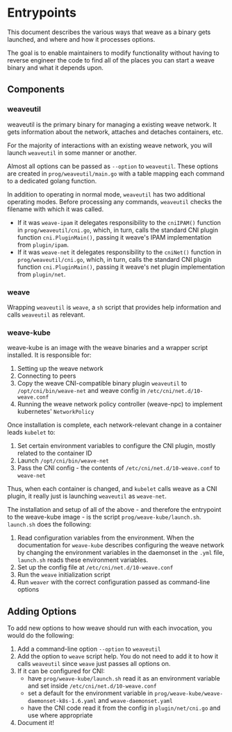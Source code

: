 # Entrypoints

This document describes the various ways that weave as a binary gets launched, and where and how it processes options.

The goal is to enable maintainers to modify functionality without having to reverse engineer the code to find all of the places you can start a weave binary and what it depends upon.

## Components
### weaveutil
weaveutil is the primary binary for managing a existing weave network. It gets information about the network, attaches and detaches containers, etc.

For the majority of interactions with an existing weave network, you will launch `weaveutil` in some manner or another.

Almost all options can be passed as `--option` to `weaveutil`. These options are created in `prog/weaveutil/main.go` with a table mapping each command to a dedicated golang function.

In addition to operating in normal mode, `weaveutil` has two additional operating modes. Before processing any commands, `weaveutil` checks the filename with which it was called.

* If it was `weave-ipam` it delegates responsibility to the `cniIPAM()` function in `prog/weaveutil/cni.go`, which, in turn, calls the standard CNI plugin function `cni.PluginMain()`, passing it weave's IPAM implementation from `plugin/ipam`.
* If it was `weave-net` it delegates responsibility to the `cniNet()` function in `prog/weaveutil/cni.go`, which, in turn, calls the standard CNI plugin function `cni.PluginMain()`, passing it weave's net plugin implementation from `plugin/net`.

### weave
Wrapping `weaveutil` is `weave`, a `sh` script that provides help information and calls `weaveutil` as relevant.

### weave-kube
weave-kube is an image with the weave binaries and a wrapper script installed. It is responsible for:

1. Setting up the weave network
2. Connecting to peers
3. Copy the weave CNI-compatible binary plugin `weaveutil` to `/opt/cni/bin/weave-net` and weave config in `/etc/cni/net.d/10-weave.conf`
4. Running the weave network policy controller (weave-npc) to implement kubernetes' `NetworkPolicy`

Once installation is complete, each network-relevant change in a container leads `kubelet` to:

1. Set certain environment variables to configure the CNI plugin, mostly related to the container ID
2. Launch `/opt/cni/bin/weave-net`
3. Pass the CNI config - the contents of `/etc/cni/net.d/10-weave.conf` to `weave-net`

Thus, when each container is changed, and `kubelet` calls weave as a CNI plugin, it really just is launching `weaveutil` as `weave-net`.

The installation and setup of all of the above - and therefore the entrypoint to the weave-kube image - is the script `prog/weave-kube/launch.sh`. `launch.sh` does the following:

1. Read configuration variables from the environment. When the documentation for `weave-kube` describes configuring the weave network by changing the environment variables in the daemonset in the `.yml` file, `launch.sh` reads these environment variables.
2. Set up the config file at `/etc/cni/net.d/10-weave.conf`
3. Run the `weave` initialization script
4. Run `weaver` with the correct configuration passed as command-line options


## Adding Options
To add new options to how weave should run with each invocation, you would do the following:

1. Add a command-line option `--option` to `weaveutil`
2. Add the option to `weave` script help. You do not need to add it to how it calls `weaveutil` since `weave` just passes all options on.
3. If it can be configured for CNI:
    * have `prog/weave-kube/launch.sh` read it as an environment variable and set inside `/etc/cni/net.d/10-weave.conf`
    * set a default for the environment variable in `prog/weave-kube/weave-daemonset-k8s-1.6.yaml` and `weave-daemonset.yaml`
    * have the CNI code read it from the config in `plugin/net/cni.go` and use where appropriate
4. Document it!

